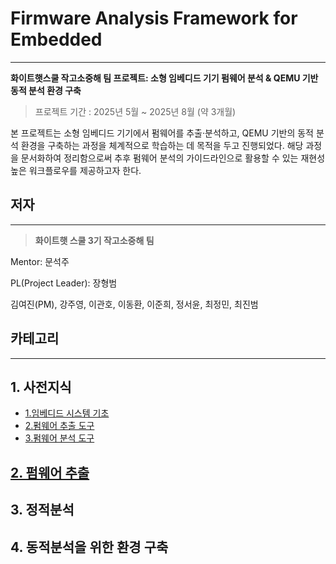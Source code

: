 # Firmware Analysis Framework for Embedded

---

**화이트햇스쿨 작고소중해 팀 프로젝트: 소형 임베디드 기기 펌웨어 분석 & QEMU 기반 동적 분석 환경 구축**

> 프로젝트 기간 : 2025년 5월 ~ 2025년 8월 (약 3개월)
> 

본 프로젝트는 소형 임베디드 기기에서 펌웨어를 추출·분석하고, QEMU 기반의 동적 분석 환경을 구축하는 과정을 체계적으로 학습하는 데 목적을 두고 진행되었다. 해당 과정을 문서화하여 정리함으로써 추후 펌웨어 분석의 가이드라인으로 활용할 수 있는 재현성 높은 워크플로우를 제공하고자 한다.

## 저자

---

> **화이트햇 스쿨 3기 작고소중해 팀**
> 

Mentor: 문석주

PL(Project Leader): 장형범

김여진(PM), 강주영, 이관호, 이동환, 이준희, 정서윤, 최정민, 최진범

## 카테고리

---

## 1. 사전지식
- [1.임베디드 시스템 기초](1%20사전지식/1%20임베디드%20시스템%20기초/README.md)
- [2.펌웨어 추출 도구](1%20사전지식/2%20펌웨어%20추출%20도구/README.md)
- [3.펌웨어 분석 도구](1%20사전지식/3%20펌웨어%20분석%20도구/README.md)



## [2. 펌웨어 추출](2%20펌웨어%20추출/README.md)


## 3. 정적분석


## 4. 동적분석을 위한 환경 구축
